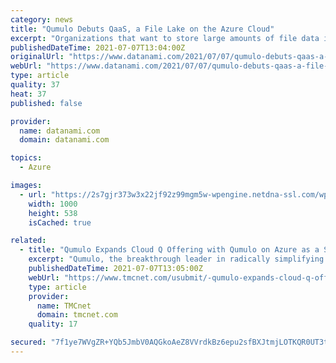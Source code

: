 ```yaml
---
category: news
title: "Qumulo Debuts QaaS, a File Lake on the Azure Cloud"
excerpt: "Organizations that want to store large amounts of file data in the cloud and access them via NFS and SMB protocol may be interested in QaaS, a hosted version of its data lake for files–a file lake–running in the Microsoft Azure cloud. Qumulo’s ..."
publishedDateTime: 2021-07-07T13:04:00Z
originalUrl: "https://www.datanami.com/2021/07/07/qumulo-debuts-qaas-a-file-lake-on-the-azure-cloud/"
webUrl: "https://www.datanami.com/2021/07/07/qumulo-debuts-qaas-a-file-lake-on-the-azure-cloud/"
type: article
quality: 37
heat: 37
published: false

provider:
  name: datanami.com
  domain: datanami.com

topics:
  - Azure

images:
  - url: "https://2s7gjr373w3x22jf92z99mgm5w-wpengine.netdna-ssl.com/wp-content/uploads/2021/06/cloud_hybrid_shutterstock_JLStock.jpg"
    width: 1000
    height: 538
    isCached: true

related:
  - title: "Qumulo Expands Cloud Q Offering with Qumulo on Azure as a Service"
    excerpt: "Qumulo, the breakthrough leader in radically simplifying enterprise unstructured data management across hybrid-cloud environments, today announced the public launch of Qumulo® on Azure as a Service (QaaS),"
    publishedDateTime: 2021-07-07T13:05:00Z
    webUrl: "https://www.tmcnet.com/usubmit/-qumulo-expands-cloud-q-offering-with-qumulo-azure-/2021/07/07/9404363.htm"
    type: article
    provider:
      name: TMCnet
      domain: tmcnet.com
    quality: 17

secured: "7f1ye7WVgZR+YQb5JmbV0AQGkoAeZ8VVrdkBz6epu2sfBXJtmjLOTKQR0UT3t8ki2ZKNnCRmo2uQD+awDmyAOcrccjAfPmehcwvBbQt1MGVtmEkCYN+ke0dRRkcvFGTCSA+COTEEjDk8A+FRpfAtpUaAAYG+vT9MJKj7ziHFa1IoYnVKIv09ipWCkU3wW8f22JIC30q9RxODnGK75/y8W31iGbyhIZI8e3cUAtLwyJuNXrZ28/CnaJDHRGoZjUrpS/Lk4zySSciXiOQmiCc3xDkoaLF4Sgs6i/+HxjyxxgniA32/pB4hP5Ia3tqbwqFga0iI7prf8ThjpnSU3V04m648iW8kSukAzWJstuRc4g4=;VPup7f/FmBKwXAw/fM0hlA=="
---
```


